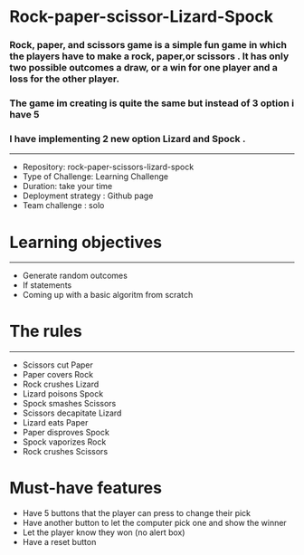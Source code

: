 # Rock-paper-scissor-Lizard-Spock
###  Rock, paper, and scissors game is a simple fun game in which  the players have to make a rock, paper,or scissors . It has only two possible outcomes a draw, or a win for one player and a loss for the other player. 
### The game im creating is quite the same but instead of 3 option i have 5 
### I have implementing 2 new option Lizard and Spock . 


---
- Repository: rock-paper-scissors-lizard-spock
- Type of Challenge: Learning Challenge
- Duration: take your time
- Deployment strategy : Github page
- Team challenge : solo

# Learning objectives
---
- Generate random outcomes
- If statements
- Coming up with a basic algoritm from scratch
# The rules
---
- Scissors cut Paper
- Paper covers Rock
- Rock crushes Lizard
- Lizard poisons Spock
- Spock smashes Scissors
- Scissors decapitate Lizard
- Lizard eats Paper
- Paper disproves Spock
- Spock vaporizes Rock
- Rock crushes Scissors

# Must-have features
- Have 5 buttons that the player can press to change their pick
- Have another button to let the computer pick one and show the winner
- Let the player know they won (no alert box)
- Have a reset button

